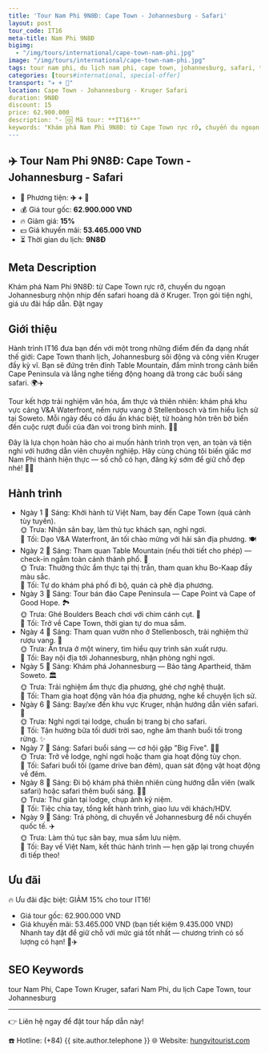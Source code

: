 ```yaml
---
title: 'Tour Nam Phi 9N8Đ: Cape Town - Johannesburg - Safari'
layout: post
tour_code: IT16
meta-title: Nam Phi 9N8Đ
bigimg:
  - "/img/tours/international/cape-town-nam-phi.jpg"
image: "/img/tours/international/cape-town-nam-phi.jpg"
tags: tour nam phi, du lịch nam phi, cape town, johannesburg, safari, tour quốc tế
categories: [tours#international, special-offer]
transport: "✈️ + 🚙"
location: Cape Town - Johannesburg - Kruger Safari
duration: 9N8Đ
discount: 15
price: 62.900.000
description: "- 🆔 Mã tour: **IT16**"
keywords: "Khám phá Nam Phi 9N8Đ: từ Cape Town rực rỡ, chuyến du ngoạn Johannesburg nhộn nhịp đến safari hoang dã ở Kruger. Trọn gói tiện nghi, giá ưu đãi hấp dẫn. Đặt ngay"
---
```


## ✈️ Tour Nam Phi 9N8Đ: Cape Town - Johannesburg - Safari

- 🚗 Phương tiện: **✈️ + 🚙**
- 💰 Giá tour gốc: **62.900.000 VND**
- 🔥 Giảm giá: **15%**
- 💵 Giá khuyến mãi: **53.465.000 VND**
- ⏳ Thời gian du lịch: **9N8Đ**

## Meta Description
Khám phá Nam Phi 9N8Đ: từ Cape Town rực rỡ, chuyến du ngoạn Johannesburg nhộn nhịp đến safari hoang dã ở Kruger. Trọn gói tiện nghi, giá ưu đãi hấp dẫn. Đặt ngay

## Giới thiệu
Hành trình IT16 đưa bạn đến với một trong những điểm đến đa dạng nhất thế giới: Cape Town thanh lịch, Johannesburg sôi động và công viên Kruger đầy kỳ vĩ. Bạn sẽ đứng trên đỉnh Table Mountain, đắm mình trong cảnh biển Cape Peninsula và lắng nghe tiếng động hoang dã trong các buổi sáng safari. 🌍✈️

Tour kết hợp trải nghiệm văn hóa, ẩm thực và thiên nhiên: khám phá khu vực cảng V&A Waterfront, nếm rượu vang ở Stellenbosch và tìm hiểu lịch sử tại Soweto. Mỗi ngày đều có dấu ấn khác biệt, từ hoàng hôn trên bờ biển đến cuộc rượt đuổi của đàn voi trong bình minh. 🍷🐘

Đây là lựa chọn hoàn hảo cho ai muốn hành trình trọn vẹn, an toàn và tiện nghi với hướng dẫn viên chuyên nghiệp. Hãy cùng chúng tôi biến giấc mơ Nam Phi thành hiện thực — số chỗ có hạn, đăng ký sớm để giữ chỗ đẹp nhé! 📩✨

## Hành trình
- Ngày 1
  🌅 Sáng: Khởi hành từ Việt Nam, bay đến Cape Town (quá cảnh tùy tuyến).  
  🌞 Trưa: Nhận sân bay, làm thủ tục khách sạn, nghỉ ngơi.  
  🌙 Tối: Dạo V&A Waterfront, ăn tối chào mừng với hải sản địa phương. 🍽️
- Ngày 2
  🌅 Sáng: Tham quan Table Mountain (nếu thời tiết cho phép) — check-in ngắm toàn cảnh thành phố. 🚠  
  🌞 Trưa: Thưởng thức ẩm thực tại thị trấn, tham quan khu Bo-Kaap đầy màu sắc.  
  🌙 Tối: Tự do khám phá phố đi bộ, quán cà phê địa phương.
- Ngày 3
  🌅 Sáng: Tour bán đảo Cape Peninsula — Cape Point và Cape of Good Hope. 🏞️  
  🌞 Trưa: Ghé Boulders Beach chơi với chim cánh cụt. 🐧  
  🌙 Tối: Trở về Cape Town, thời gian tự do mua sắm.
- Ngày 4
  🌅 Sáng: Tham quan vườn nho ở Stellenbosch, trải nghiệm thử rượu vang. 🍷  
  🌞 Trưa: Ăn trưa ở một winery, tìm hiểu quy trình sản xuất rượu.  
  🌙 Tối: Bay nội địa tới Johannesburg, nhận phòng nghỉ ngơi.
- Ngày 5
  🌅 Sáng: Khám phá Johannesburg — Bảo tàng Apartheid, thăm Soweto. 🏛️  
  🌞 Trưa: Trải nghiệm ẩm thực địa phương, ghé chợ nghệ thuật.  
  🌙 Tối: Tham gia hoạt động văn hóa địa phương, nghe kể chuyện lịch sử.
- Ngày 6
  🌅 Sáng: Bay/xe đến khu vực Kruger, nhận hướng dẫn viên safari. 🚙  
  🌞 Trưa: Nghỉ ngơi tại lodge, chuẩn bị trang bị cho safari.  
  🌙 Tối: Tận hưởng bữa tối dưới trời sao, nghe âm thanh buổi tối trong rừng. ✨
- Ngày 7
  🌅 Sáng: Safari buổi sáng — cơ hội gặp "Big Five". 🦁🐘  
  🌞 Trưa: Trở về lodge, nghỉ ngơi hoặc tham gia hoạt động tùy chọn.  
  🌙 Tối: Safari buổi tối (game drive ban đêm), quan sát động vật hoạt động về đêm.
- Ngày 8
  🌅 Sáng: Đi bộ khám phá thiên nhiên cùng hướng dẫn viên (walk safari) hoặc safari thêm buổi sáng. 🚶‍♂️  
  🌞 Trưa: Thư giãn tại lodge, chụp ảnh kỷ niệm.  
  🌙 Tối: Tiệc chia tay, tổng kết hành trình, giao lưu với khách/HDV.
- Ngày 9
  🌅 Sáng: Trả phòng, di chuyển về Johannesburg để nối chuyến quốc tế. ✈️  
  🌞 Trưa: Làm thủ tục sân bay, mua sắm lưu niệm.  
  🌙 Tối: Bay về Việt Nam, kết thúc hành trình — hẹn gặp lại trong chuyến đi tiếp theo!

## Ưu đãi
🔥 Ưu đãi đặc biệt: GIẢM 15% cho tour IT16!  
- Giá tour gốc: 62.900.000 VND  
- Giá khuyến mãi: 53.465.000 VND (bạn tiết kiệm 9.435.000 VND)  
Nhanh tay đặt để giữ chỗ với mức giá tốt nhất — chương trình có số lượng có hạn! 💸✈️

## SEO Keywords
tour Nam Phi, Cape Town Kruger, safari Nam Phi, du lịch Cape Town, tour Johannesburg

---

👉 Liên hệ ngay để đặt tour hấp dẫn này!

☎️ Hotline: (+84) {{ site.author.telephone }}
🌐 Website: [hungvitourist.com](https://hungvitourist.com)

